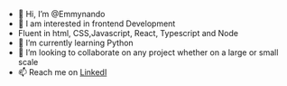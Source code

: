- 👋 Hi, I’m @Emmynando
- 👀 I am  interested in frontend Development
-  Fluent in html, CSS,Javascript, React, Typescript and Node
- 🌱 I’m currently learning Python
- 💞️ I’m looking to collaborate on any project whether on a large or small scale
- 📫 Reach me on [LinkedI](https://www.linkedin.com/in/chukwuemeka-okezie-2b1335177)

<!---
Emmynando/Emmynando is a ✨ special ✨ repository because its `README.md` (this file) appears on your GitHub profile.
You can click the Preview link to take a look at your changes.
--->

